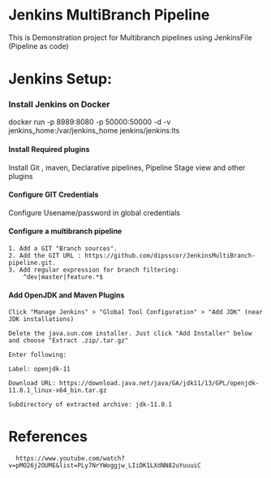 # Jenkins MultiBranch Pipeline
This is Demonstration project for Multibranch pipelines using JenkinsFile (Pipeline as code)


# Jenkins Setup:

### Install Jenkins on Docker
docker run -p 8989:8080 -p 50000:50000 -d -v jenkins_home:/var/jenkins_home jenkins/jenkins:lts

#### Install Required plugins
Install Git , maven, Declarative pipelines, Pipeline Stage view and other plugins

#### Configure GIT Credentials
Configure Usename/password in global credentials

#### Configure a multibranch pipeline

    1. Add a GIT "Branch sources".
    2. Add the GIT URL : https://github.com/dipsscor/JenkinsMultiBranch-pipeline.git.
    3. Add regular expression for branch filtering:
        ^dev|master|feature.*$
        
#### Add OpenJDK and Maven Plugins
    Click "Manage Jenkins" > "Global Tool Configuration" > "Add JDK" (near JDK installations)

    Delete the java.sun.com installer. Just click "Add Installer" below and choose "Extract .zip/.tar.gz"

    Enter following:

    Label: openjdk-11

    Download URL: https://download.java.net/java/GA/jdk11/13/GPL/openjdk-11.0.1_linux-x64_bin.tar.gz

    Subdirectory of extracted archive: jdk-11.0.1 
    

 



# References
      https://www.youtube.com/watch?v=pMO26j2OUME&list=PLy7NrYWoggjw_LIiDK1LXdNN82uYuuuiC
